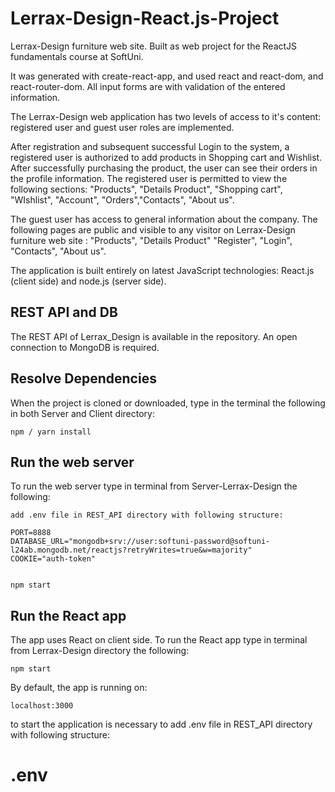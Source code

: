 # Lerrax-Design-React.js-Project

Lerrax-Design furniture web site. Built as web project for the ReactJS fundamentals course at SoftUni.

It was generated with create-react-app, and used react and react-dom, and react-router-dom. All input forms are with validation of the entered information.

The Lerrax-Design web application has two levels of access to it's content: registered user and guest user roles are implemented.

After registration and subsequent successful Login to the system, a registered user is authorized to add products in Shopping cart and Wishlist. After successfully purchasing the product, the user can see their orders in the profile information. The registered user is permitted to view the following sections:
"Products", "Details Product", "Shopping cart", "WIshlist", "Account", "Orders","Contacts", "About us".

The guest user has access to general information about the company. The following pages are public and visible to any visitor on Lerrax-Design furniture web site : "Products", "Details Product" "Register", "Login", "Contacts", "About us".

The application is built entirely on latest JavaScript technologies: React.js (client side) and node.js (server side).

## REST API and DB

The REST API of Lerrax_Design is available in the repository.
An open connection to MongoDB is required.

## Resolve Dependencies

When the project is cloned or downloaded, type in the terminal the following in both Server and Client directory:

```
npm / yarn install
```

## Run the web server

To run the web server type in terminal from Server-Lerrax-Design the following:

```
add .env file in REST_API directory with following structure:

PORT=8888
DATABASE_URL="mongodb+srv://user:softuni-password@softuni-l24ab.mongodb.net/reactjs?retryWrites=true&w=majority"
COOKIE="auth-token"


npm start
```

## Run the React app

The app uses React on client side. To run the React app type in terminal from Lerrax-Design directory the following:

```
npm start
```

By default, the app is running on:

```
localhost:3000
```

to start the application is necessary to add .env file in REST_API directory with following structure:

# .env
